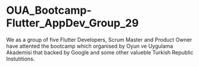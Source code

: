 # OUA_Bootcamp-Flutter_AppDev_Group_29
We as a group of five Flutter Developers, Scrum Master and Product Owner have attented the bootcamp which organised by Oyun ve Uygulama Akademisi that backed by Google and some other valueble Turkish Republic Instutitions.
